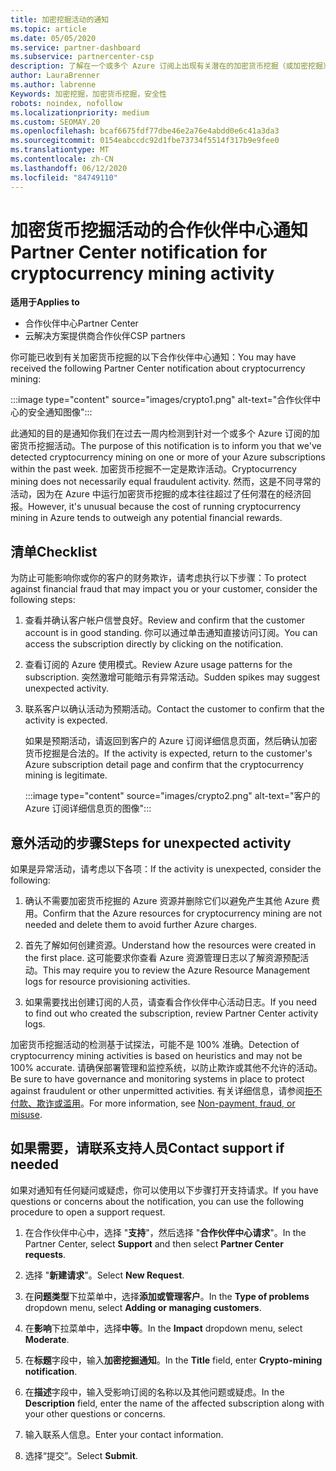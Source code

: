```yaml
---
title: 加密挖掘活动的通知
ms.topic: article
ms.date: 05/05/2020
ms.service: partner-dashboard
ms.subservice: partnercenter-csp
description: 了解在一个或多个 Azure 订阅上出现有关潜在的加密货币挖掘（或加密挖掘）的通知时，这意味着什么。
author: LauraBrenner
ms.author: labrenne
Keywords: 加密挖掘，加密货币挖掘，安全性
robots: noindex, nofollow
ms.localizationpriority: medium
ms.custom: SEOMAY.20
ms.openlocfilehash: bcaf6675fdf77dbe46e2a76e4abdd0e6c41a3da3
ms.sourcegitcommit: 0154eabccdc92d1fbe73734f5514f317b9e9fee0
ms.translationtype: MT
ms.contentlocale: zh-CN
ms.lasthandoff: 06/12/2020
ms.locfileid: "84749110"
---
```

# <a name="partner-center-notification-for-cryptocurrency-mining-activity"></a><span data-ttu-id="d4ae9-104">加密货币挖掘活动的合作伙伴中心通知</span><span class="sxs-lookup"><span data-stu-id="d4ae9-104">Partner Center notification for cryptocurrency mining activity</span></span>

<span data-ttu-id="d4ae9-105">**适用于**</span><span class="sxs-lookup"><span data-stu-id="d4ae9-105">**Applies to**</span></span>

-  <span data-ttu-id="d4ae9-106">合作伙伴中心</span><span class="sxs-lookup"><span data-stu-id="d4ae9-106">Partner Center</span></span>
-  <span data-ttu-id="d4ae9-107">云解决方案提供商合作伙伴</span><span class="sxs-lookup"><span data-stu-id="d4ae9-107">CSP partners</span></span>

<span data-ttu-id="d4ae9-108">你可能已收到有关加密货币挖掘的以下合作伙伴中心通知：</span><span class="sxs-lookup"><span data-stu-id="d4ae9-108">You may have received the following Partner Center notification about cryptocurrency mining:</span></span>

:::image type="content" source="images/crypto1.png" alt-text="合作伙伴中心的安全通知图像":::

<span data-ttu-id="d4ae9-110">此通知的目的是通知你我们在过去一周内检测到针对一个或多个 Azure 订阅的加密货币挖掘活动。</span><span class="sxs-lookup"><span data-stu-id="d4ae9-110">The purpose of this notification is to inform you that we've detected cryptocurrency mining on one or more of your Azure subscriptions within the past week.</span></span> <span data-ttu-id="d4ae9-111">加密货币挖掘不一定是欺诈活动。</span><span class="sxs-lookup"><span data-stu-id="d4ae9-111">Cryptocurrency mining does not necessarily equal fraudulent activity.</span></span> <span data-ttu-id="d4ae9-112">然而，这是不同寻常的活动，因为在 Azure 中运行加密货币挖掘的成本往往超过了任何潜在的经济回报。</span><span class="sxs-lookup"><span data-stu-id="d4ae9-112">However, it's unusual because the cost of running cryptocurrency mining in Azure tends to outweigh any potential financial rewards.</span></span>

## <a name="checklist"></a><span data-ttu-id="d4ae9-113">清单</span><span class="sxs-lookup"><span data-stu-id="d4ae9-113">Checklist</span></span>

<span data-ttu-id="d4ae9-114">为防止可能影响你或你的客户的财务欺诈，请考虑执行以下步骤：</span><span class="sxs-lookup"><span data-stu-id="d4ae9-114">To protect against financial fraud that may impact you or your customer, consider the following steps:</span></span>

1. <span data-ttu-id="d4ae9-115">查看并确认客户帐户信誉良好。</span><span class="sxs-lookup"><span data-stu-id="d4ae9-115">Review and confirm that the customer account is in good standing.</span></span> <span data-ttu-id="d4ae9-116">你可以通过单击通知直接访问订阅。</span><span class="sxs-lookup"><span data-stu-id="d4ae9-116">You can access the subscription directly by clicking on the notification.</span></span>

2. <span data-ttu-id="d4ae9-117">查看订阅的 Azure 使用模式。</span><span class="sxs-lookup"><span data-stu-id="d4ae9-117">Review Azure usage patterns for the subscription.</span></span> <span data-ttu-id="d4ae9-118">突然激增可能暗示有异常活动。</span><span class="sxs-lookup"><span data-stu-id="d4ae9-118">Sudden spikes may suggest unexpected activity.</span></span>

3. <span data-ttu-id="d4ae9-119">联系客户以确认活动为预期活动。</span><span class="sxs-lookup"><span data-stu-id="d4ae9-119">Contact the customer to confirm that the activity is expected.</span></span>

   <span data-ttu-id="d4ae9-120">如果是预期活动，请返回到客户的 Azure 订阅详细信息页面，然后确认加密货币挖掘是合法的。</span><span class="sxs-lookup"><span data-stu-id="d4ae9-120">If the activity is expected, return to the customer's Azure subscription detail page and confirm that the cryptocurrency mining is legitimate.</span></span>

   :::image type="content" source="images/crypto2.png" alt-text="客户的 Azure 订阅详细信息页的图像":::

## <a name="steps-for-unexpected-activity"></a><span data-ttu-id="d4ae9-122">意外活动的步骤</span><span class="sxs-lookup"><span data-stu-id="d4ae9-122">Steps for unexpected activity</span></span>

<span data-ttu-id="d4ae9-123">如果是异常活动，请考虑以下各项：</span><span class="sxs-lookup"><span data-stu-id="d4ae9-123">If the activity is unexpected, consider the following:</span></span>

1. <span data-ttu-id="d4ae9-124">确认不需要加密货币挖掘的 Azure 资源并删除它们以避免产生其他 Azure 费用。</span><span class="sxs-lookup"><span data-stu-id="d4ae9-124">Confirm that the Azure resources for cryptocurrency mining are not needed and delete them to avoid further Azure charges.</span></span>

2. <span data-ttu-id="d4ae9-125">首先了解如何创建资源。</span><span class="sxs-lookup"><span data-stu-id="d4ae9-125">Understand how the resources were created in the first place.</span></span> <span data-ttu-id="d4ae9-126">这可能要求你查看 Azure 资源管理日志以了解资源预配活动。</span><span class="sxs-lookup"><span data-stu-id="d4ae9-126">This may require you to review the Azure Resource Management logs for resource provisioning activities.</span></span>

3. <span data-ttu-id="d4ae9-127">如果需要找出创建订阅的人员，请查看合作伙伴中心活动日志。</span><span class="sxs-lookup"><span data-stu-id="d4ae9-127">If you need to find out who created the subscription, review Partner Center activity logs.</span></span>

<span data-ttu-id="d4ae9-128">加密货币挖掘活动的检测基于试探法，可能不是 100% 准确。</span><span class="sxs-lookup"><span data-stu-id="d4ae9-128">Detection of cryptocurrency mining activities is based on heuristics and may not be 100% accurate.</span></span> <span data-ttu-id="d4ae9-129">请确保部署管理和监控系统，以防止欺诈或其他不允许的活动。</span><span class="sxs-lookup"><span data-stu-id="d4ae9-129">Be sure to have governance and monitoring systems in place to protect against fraudulent or other unpermitted activities.</span></span> <span data-ttu-id="d4ae9-130">有关详细信息，请参阅[拒不付款、欺诈或滥用](https://docs.microsoft.com/partner-center/non-payment--fraud--or-misuse)。</span><span class="sxs-lookup"><span data-stu-id="d4ae9-130">For more information, see [Non-payment, fraud, or misuse](https://docs.microsoft.com/partner-center/non-payment--fraud--or-misuse).</span></span>

## <a name="contact-support-if-needed"></a><span data-ttu-id="d4ae9-131">如果需要，请联系支持人员</span><span class="sxs-lookup"><span data-stu-id="d4ae9-131">Contact support if needed</span></span>

<span data-ttu-id="d4ae9-132">如果对通知有任何疑问或疑虑，你可以使用以下步骤打开支持请求。</span><span class="sxs-lookup"><span data-stu-id="d4ae9-132">If you have questions or concerns about the notification, you can use the following procedure to open a support request.</span></span>

1. <span data-ttu-id="d4ae9-133">在合作伙伴中心中，选择 "**支持**"，然后选择 "**合作伙伴中心请求**"。</span><span class="sxs-lookup"><span data-stu-id="d4ae9-133">In the Partner Center, select **Support** and then select **Partner Center requests**.</span></span>

2. <span data-ttu-id="d4ae9-134">选择 "**新建请求**"。</span><span class="sxs-lookup"><span data-stu-id="d4ae9-134">Select **New Request**.</span></span> 

3. <span data-ttu-id="d4ae9-135">在**问题类型**下拉菜单中，选择**添加或管理客户**。</span><span class="sxs-lookup"><span data-stu-id="d4ae9-135">In the **Type of problems** dropdown menu, select **Adding or managing customers**.</span></span>

4. <span data-ttu-id="d4ae9-136">在**影响**下拉菜单中，选择**中等**。</span><span class="sxs-lookup"><span data-stu-id="d4ae9-136">In the **Impact** dropdown menu, select **Moderate**.</span></span>

5. <span data-ttu-id="d4ae9-137">在**标题**字段中，输入**加密挖掘通知**。</span><span class="sxs-lookup"><span data-stu-id="d4ae9-137">In the **Title** field, enter **Crypto-mining notification**.</span></span>

6. <span data-ttu-id="d4ae9-138">在**描述**字段中，输入受影响订阅的名称以及其他问题或疑虑。</span><span class="sxs-lookup"><span data-stu-id="d4ae9-138">In the **Description** field, enter the name of the affected subscription along with your other questions or concerns.</span></span>

7. <span data-ttu-id="d4ae9-139">输入联系人信息。</span><span class="sxs-lookup"><span data-stu-id="d4ae9-139">Enter your contact information.</span></span>

8. <span data-ttu-id="d4ae9-140">选择“提交”。</span><span class="sxs-lookup"><span data-stu-id="d4ae9-140">Select **Submit**.</span></span>
